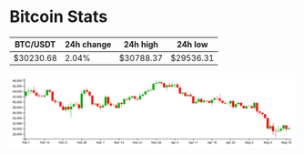 # Bitcoin Stats

BTC/USDT|24h change|24h high|24h low|
|---|---|---|---|
|$30230.68|2.04%|$30788.37|$29536.31|

<img src="./chart.svg">
